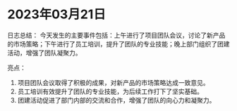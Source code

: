 # 2023年03月21日
日志总结：
今天发生的主要事件包括：上午进行了项目团队会议，讨论了新产品的市场策略；下午进行了员工培训，提升了团队的专业技能；晚上部门组织了团建活动，增强了团队凝聚力。

亮点：
1. 项目团队会议取得了积极的成果，对新产品的市场策略达成一致意见。
2. 员工培训有效提升了团队的专业技能，为后续工作打下了坚实基础。
3. 团建活动促进了部门内部的交流和合作，增强了团队的向心力和凝聚力。
```
```
